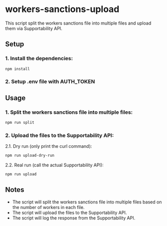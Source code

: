 # workers-sanctions-upload

This script split the workers sanctions file into multiple files and upload them via Supportability API.

## Setup

### 1. Install the dependencies:
```bash
npm install
```

### 2. Setup .env file with AUTH_TOKEN

## Usage

### 1. Split the workers sanctions file into multiple files:

```bash
npm run split
```

### 2. Upload the files to the Supportability API:

2.1. Dry run (only print the curl command):
```bash
npm run upload-dry-run
```

2.2. Real run (call the actual Supportability API):
```bash
npm run upload
```

## Notes

- The script will split the workers sanctions file into multiple files based on the number of workers in each file.
- The script will upload the files to the Supportability API.
- The script will log the response from the Supportability API.
